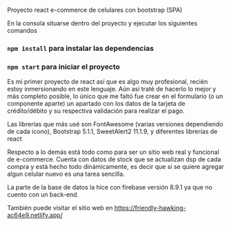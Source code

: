 Proyecto react e-commerce de celulares con bootstrap (SPA)

En la consola situarse dentro del proyecto y ejecutar los siguientes comandos

### `npm install` para instalar las dependencias

### `npm start` para iniciar el proyecto

Es mi primer proyecto de react así que es algo muy profesional, recién estoy inmersionando en este lenguaje. Aún así traté de hacerlo lo mejor y más completo posible, lo único que me faltó
fue crear en el formulario (o un componente aparte) un apartado con los datos de la tarjeta de crédito/débito y su respectiva validación para realizar el pago.

Las librerías que más usé son FontAwesome (varias versiones dependiendo de cada icono), Bootstrap 5.1.1, SweetAlert2 11.1.9, y diferentes librerías de react

Respecto a lo demás está todo como para ser un sitio web real y funcional de e-commerce. Cuenta con datos de stock que se actualizan dsp de cada compra y está hecho todo dinámicamente, es decir que si se quiere agregar algun celular nuevo es una tarea sencilla.

La parte de la base de datos la hice con firebase versión 8.9.1 ya que no cuento con un back-end.

También puede visitar el sitio web en https://friendly-hawking-ac64e9.netlify.app/
